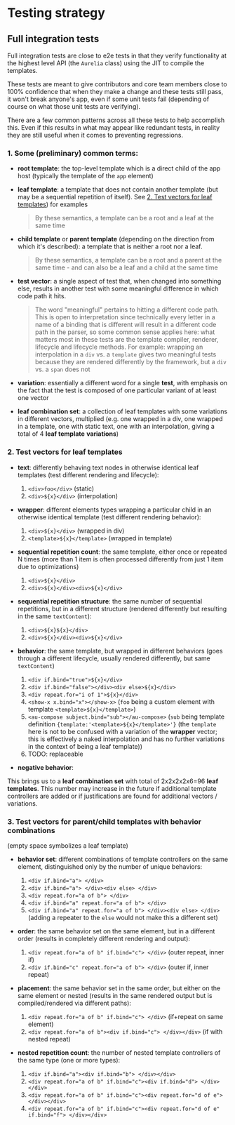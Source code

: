 <!---
Links pointing to this document:
packages\jit\test\generated\testing-strategy.md
-->
# Testing strategy

## Full integration tests

Full integration tests are close to e2e tests in that they verify functionality at the highest level API (the `Aurelia` class) using the JIT to compile the templates.

These tests are meant to give contributors and core team members close to 100% confidence that when they make a change and these tests still pass, it won't break anyone's app, even if some unit tests fail (depending of course on what those unit tests are verifying).

There are a few common patterns across all these tests to help accomplish this. Even if this results in what may appear like redundant tests, in reality they are still useful when it comes to preventing regressions.

### 1. Some (preliminary) common terms:

- **root template**: the top-level template which is a direct child of the app host (typically the template of the `app` element)

- **leaf template**: a template that does not contain another template (but may be a sequential repetition of itself). See [2. Test vectors for leaf templates](#2-test-vectors-for-leaf-templates)) for examples

  > By these semantics, a template can be a root and a leaf at the same time

- **child template** or **parent template** (depending on the direction from which it's described): a template that is neither a root nor a leaf.

  > By these semantics, a template can be a root and a parent at the same time - and can also be a leaf and a child at the same time

- **test vector**: a single aspect of test that, when changed into something else, results in another test with some meaningful difference in which code path it hits.

  > The word "meaningful" pertains to hitting a different code path. This is open to interpretation since technically every letter in a name of a binding that is different will result in a different code path in the parser, so some common sense applies here: what matters most in these tests are the template compiler, renderer, lifecycle and lifecycle methods.
  For example: wrapping an interpolation in a `div` vs. a `template` gives two meaningful tests because they are rendered differently by the framework, but a `div` vs. a `span` does not

- **variation**: essentially a different word for a single **test**, with emphasis on the fact that the test is composed of one particular variant of at least one vector

- **leaf combination set**: a collection of leaf templates with some variations in different vectors, multiplied (e.g. one wrapped in a div, one wrapped in a template, one with static text, one with an interpolation, giving a total of 4 **leaf template** **variations**)


### 2. Test vectors for leaf templates


  - **text**: differently behaving text nodes in otherwise identical leaf templates (test different rendering and lifecycle):

    1. `<div>foo</div>` (static)
    2. `<div>${x}</div>` (interpolation)

  - **wrapper**: different elements types wrapping a particular child in an otherwise identical template (test different rendering behavior):

    1. `<div>${x}</div>` (wrapped in div)
    2. `<template>${x}</template>` (wrapped in template)

  - **sequential repetition count**: the same template, either once or repeated N times (more than 1 item is often processed differently from just 1 item due to optimizations)

    1. `<div>${x}</div>`
    2. `<div>${x}</div><div>${x}</div>`

  - **sequential repetition structure**: the same number of sequential repetitions, but in a different structure (rendered differently but resulting in the same `textContent`):

    1. `<div>${x}${x}</div>`
    2. `<div>${x}</div><div>${x}</div>`

  - **behavior**: the same template, but wrapped in different behaviors (goes through a different lifecycle, usually rendered differently, but same `textContent`)

    1. `<div if.bind="true">${x}</div>`
    2. `<div if.bind="false"></div><div else>${x}</div>`
    3. `<div repeat.for="i of 1">${x}</div>`
    4. `<show-x x.bind="x"></show-x>` (`foo` being a custom element with template `<template>${x}</template>`)
    5. `<au-compose subject.bind="sub"></au-compose>` (`sub` being template definition `{template:'<template>${x}</template>'}` (the `template` here is not to be confused with a variation of the **wrapper** vector; this is effectively a naked interpolation and has no further variations in the context of being a leaf template))
    6. TODO: replaceable

  - **negative behavior**:

This brings us to a **leaf combination set** with total of 2x2x2x2x6=96 **leaf templates**. This number may increase in the future if additional template controllers are added or if justifications are found for additional vectors / variations.

### 3. Test vectors for parent/child templates with behavior combinations

  (empty space symbolizes a leaf template)

  - **behavior set**: different combinations of template controllers on the same element, distinguished only by the number of unique behaviors:

    1. `<div if.bind="a"> </div>`
    2. `<div if.bind="a"> </div><div else> </div>`
    3. `<div repeat.for="a of b"> </div>`
    4. `<div if.bind="a" repeat.for="a of b"> </div>`
    5. `<div if.bind="a" repeat.for="a of b"> </div><div else> </div>` (adding a repeater to the `else` would not make this a different set)


  - **order**: the same behavior set on the same element, but in a different order (results in completely different rendering and output):

    1. `<div repeat.for="a of b" if.bind="c"> </div>` (outer repeat, inner if)
    2. `<div if.bind="c" repeat.for="a of b"> </div>` (outer if, inner repeat)

  - **placement**: the same behavior set in the same order, but either on the same element or nested (results in the same rendered output but is compiled/rendered via different paths):

    1. `<div repeat.for="a of b" if.bind="c"> </div>` (if+repeat on same element)
    2. `<div repeat.for="a of b"><div if.bind="c"> </div></div>` (if with nested repeat)

  - **nested repetition count**: the number of nested template controllers of the same type (one or more types):

    1. `<div if.bind="a"><div if.bind="b"> </div></div>`
    2. `<div repeat.for="a of b" if.bind="c"><div if.bind="d"> </div></div>`
    3. `<div repeat.for="a of b" if.bind="c"><div repeat.for="d of e"> </div></div>`
    4. `<div repeat.for="a of b" if.bind="c"><div repeat.for="d of e" if.bind="f"> </div></div>`

